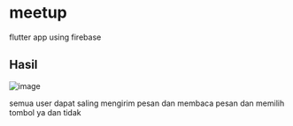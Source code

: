 # meetup

flutter app using firebase

## Hasil 

![image](images/01.png)

semua user dapat saling mengirim pesan dan membaca pesan dan memilih tombol ya dan tidak